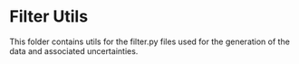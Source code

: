 Filter Utils
============

This folder contains utils for the filter.py files used for the generation of the data and associated uncertainties. 
